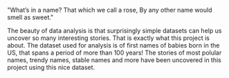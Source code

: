 
"What’s in a name? That which we call a rose, By any other name would smell as sweet."

The beauty of data analysis is that surprisingly simple datasets can help us uncover so many interesting stories. That is exactly what this project is about. The dataset used for analysis is of first names of babies born in the US, that spans a period of more than 100 years! The stories of most polular names, trendy names, stable names and more have been uncovered in this project using this nice dataset. 

 


